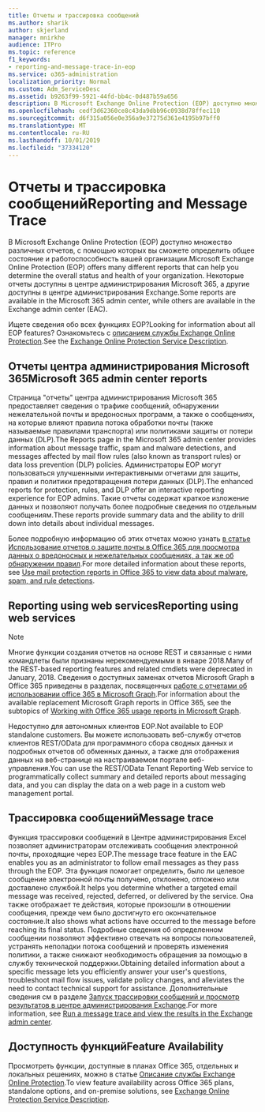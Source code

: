 ```yaml
---
title: Отчеты и трассировка сообщений
ms.author: sharik
author: skjerland
manager: mnirkhe
audience: ITPro
ms.topic: reference
f1_keywords:
- reporting-and-message-trace-in-eop
ms.service: o365-administration
localization_priority: Normal
ms.custom: Adm_ServiceDesc
ms.assetid: b9263f99-5921-44fd-bb4c-0d487b59a656
description: В Microsoft Exchange Online Protection (EOP) доступно множество различных отчетов, с помощью которых вы сможете определить общее состояние и работоспособность вашей организации. Некоторые отчеты доступны в центре администрирования Microsoft 365, а другие доступны в центре администрирования Exchange.
ms.openlocfilehash: cedf3d62360ce8c43da9dbb96c0938d78ffec110
ms.sourcegitcommit: d6f315a056e0e356a9e37275d361e4195b97bff0
ms.translationtype: MT
ms.contentlocale: ru-RU
ms.lasthandoff: 10/01/2019
ms.locfileid: "37334120"
---
```

# <a name="reporting-and-message-trace"></a><span data-ttu-id="92612-104">Отчеты и трассировка сообщений</span><span class="sxs-lookup"><span data-stu-id="92612-104">Reporting and Message Trace</span></span>

<span data-ttu-id="92612-105">В Microsoft Exchange Online Protection (EOP) доступно множество различных отчетов, с помощью которых вы сможете определить общее состояние и работоспособность вашей организации.</span><span class="sxs-lookup"><span data-stu-id="92612-105">Microsoft Exchange Online Protection (EOP) offers many different reports that can help you determine the overall status and health of your organization.</span></span> <span data-ttu-id="92612-106">Некоторые отчеты доступны в центре администрирования Microsoft 365, а другие доступны в центре администрирования Exchange.</span><span class="sxs-lookup"><span data-stu-id="92612-106">Some reports are available in the Microsoft 365 admin center, while others are available in the Exchange admin center (EAC).</span></span>

<span data-ttu-id="92612-107">Ищете сведения обо всех функциях EOP?</span><span class="sxs-lookup"><span data-stu-id="92612-107">Looking for information about all EOP features?</span></span> <span data-ttu-id="92612-108">Ознакомьтесь с [описанием службы Exchange Online Protection](exchange-online-protection-service-description.md).</span><span class="sxs-lookup"><span data-stu-id="92612-108">See the [Exchange Online Protection Service Description](exchange-online-protection-service-description.md).</span></span>

## <a name="microsoft-365-admin-center-reports"></a><span data-ttu-id="92612-109">Отчеты центра администрирования Microsoft 365</span><span class="sxs-lookup"><span data-stu-id="92612-109">Microsoft 365 admin center reports</span></span>

<span data-ttu-id="92612-110">Страница "отчеты" центра администрирования Microsoft 365 предоставляет сведения о трафике сообщений, обнаружении нежелательной почты и вредоносных программ, а также о сообщениях, на которые влияют правила потока обработки почты (также называемые правилами транспорта) или политиками защиты от потери данных (DLP).</span><span class="sxs-lookup"><span data-stu-id="92612-110">The Reports page in the Microsoft 365 admin center provides information about message traffic, spam and malware detections, and messages affected by mail flow rules (also known as transport rules) or data loss prevention (DLP) policies.</span></span> <span data-ttu-id="92612-111">Администраторы EOP могут пользоваться улучшенными интерактивными отчетами для защиты, правил и политики предотвращения потери данных (DLP).</span><span class="sxs-lookup"><span data-stu-id="92612-111">The enhanced reports for protection, rules, and DLP offer an interactive reporting experience for EOP admins.</span></span> <span data-ttu-id="92612-112">Такие отчеты содержат краткое изложение данных и позволяют получать более подробные сведения по отдельным сообщениям.</span><span class="sxs-lookup"><span data-stu-id="92612-112">These reports provide summary data and the ability to drill down into details about individual messages.</span></span>

<span data-ttu-id="92612-113">Более подробную информацию об этих отчетах можно узнать [в статье Использование отчетов о защите почты в Office 365 для просмотра данных о вредоносных и нежелательных сообщениях, а так же об обнаружении правил](https://docs.microsoft.com/exchange/monitoring/use-mail-protection-reports).</span><span class="sxs-lookup"><span data-stu-id="92612-113">For more detailed information about these reports, see [Use mail protection reports in Office 365 to view data about malware, spam, and rule detections](https://docs.microsoft.com/exchange/monitoring/use-mail-protection-reports).</span></span>

## <a name="reporting-using-web-services"></a><span data-ttu-id="92612-114">Reporting using web services</span><span class="sxs-lookup"><span data-stu-id="92612-114">Reporting using web services</span></span>

> [!NOTE]
> <span data-ttu-id="92612-115">Многие функции создания отчетов на основе REST и связанные с ними командлеты были признаны нерекомендуемыми в январе 2018.</span><span class="sxs-lookup"><span data-stu-id="92612-115">Many of the REST-based reporting features and related cmdlets were deprecated in January, 2018.</span></span> <span data-ttu-id="92612-116">Сведения о доступных заменах отчетов Microsoft Graph в Office 365 приведены в разделах, посвященных [работе с отчетами об использовании office 365 в Microsoft Graph](https://go.microsoft.com/fwlink/p/?LinkID=865135).</span><span class="sxs-lookup"><span data-stu-id="92612-116">For information about the available replacement Microsoft Graph reports in Office 365, see the subtopics of [Working with Office 365 usage reports in Microsoft Graph](https://go.microsoft.com/fwlink/p/?LinkID=865135).</span></span>

<span data-ttu-id="92612-117">Недоступно для автономных клиентов EOP.</span><span class="sxs-lookup"><span data-stu-id="92612-117">Not available to EOP standalone customers.</span></span> <span data-ttu-id="92612-118">Вы можете использовать веб-службу отчетов клиентов REST/OData для программного сбора сводных данных и подробных отчетов об обменных данных, а также для отображения данных на веб-странице на настраиваемом портале веб-управления.</span><span class="sxs-lookup"><span data-stu-id="92612-118">You can use the REST/OData Tenant Reporting Web service to programmatically collect summary and detailed reports about messaging data, and you can display the data on a web page in a custom web management portal.</span></span>

## <a name="message-trace"></a><span data-ttu-id="92612-119">Трассировка сообщений</span><span class="sxs-lookup"><span data-stu-id="92612-119">Message trace</span></span>

<span data-ttu-id="92612-120">Функция трассировки сообщений в Центре администрирования Excel позволяет администраторам отслеживать сообщения электронной почты, проходящие через EOP.</span><span class="sxs-lookup"><span data-stu-id="92612-120">The message trace feature in the EAC enables you as an administrator to follow email messages as they pass through the EOP.</span></span> <span data-ttu-id="92612-121">Эта функция помогает определить, было ли целевое сообщение электронной почты получено, отклонено, отложено или доставлено службой.</span><span class="sxs-lookup"><span data-stu-id="92612-121">It helps you determine whether a targeted email message was received, rejected, deferred, or delivered by the service.</span></span> <span data-ttu-id="92612-122">Она также отображает те действия, которые произошли в отношении сообщения, прежде чем было достигнуто его окончательное состояние.</span><span class="sxs-lookup"><span data-stu-id="92612-122">It also shows what actions have occurred to the message before reaching its final status.</span></span> <span data-ttu-id="92612-123">Подробные сведения об определенном сообщении позволяют эффективно отвечать на вопросы пользователей, устранять неполадки потока сообщений и проверять изменения политики, а также снижают необходимость обращения за помощью в службу технической поддержки.</span><span class="sxs-lookup"><span data-stu-id="92612-123">Obtaining detailed information about a specific message lets you efficiently answer your user's questions, troubleshoot mail flow issues, validate policy changes, and alleviates the need to contact technical support for assistance.</span></span> <span data-ttu-id="92612-124">Дополнительные сведения см в разделе [Запуск трассировки сообщений и просмотр результатов в центре администрирования Exchange](https://docs.microsoft.com/exchange/monitoring/trace-an-email-message/run-a-message-trace-and-view-results).</span><span class="sxs-lookup"><span data-stu-id="92612-124">For more information, see [Run a message trace and view the results in the Exchange admin center](https://docs.microsoft.com/exchange/monitoring/trace-an-email-message/run-a-message-trace-and-view-results).</span></span>

## <a name="feature-availability"></a><span data-ttu-id="92612-125">Доступность функций</span><span class="sxs-lookup"><span data-stu-id="92612-125">Feature Availability</span></span>

<span data-ttu-id="92612-126">Просмотреть функции, доступные в планах Office 365, отдельных и локальных решениях, можно в статье [Описание службы Exchange Online Protection](exchange-online-protection-service-description.md).</span><span class="sxs-lookup"><span data-stu-id="92612-126">To view feature availability across Office 365 plans, standalone options, and on-premise solutions, see [Exchange Online Protection Service Description](exchange-online-protection-service-description.md).</span></span>
